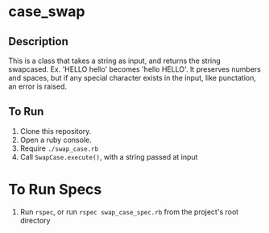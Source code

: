 # case_swap

## Description
This is a class that takes a string as input, and returns the string swapcased. Ex. 'HELLO hello' becomes 'hello HELLO'. It preserves numbers and spaces,
but if any special character exists in the input, like punctation, an error is raised.

## To Run
1. Clone this repository.
2. Open a ruby console.
3. Require `./swap_case.rb`
4. Call `SwapCase.execute()`, with a string passed at input

# To Run Specs
1. Run `rspec`, or run `rspec swap_case_spec.rb` from the project's root directory
